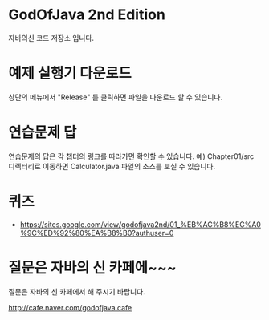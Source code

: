 # GodOfJava 2nd Edition
자바의신 코드 저장소 입니다.

# 예제 실행기 다운로드
상단의 메뉴에서 "Release" 를 클릭하면 파일을 다운로드 할 수 있습니다.

# 연습문제 답
연습문제의 답은 각 챕터의 링크를 따라가면 확인할 수 있습니다.
예) Chapter01/src 디렉터리로 이동하면 Calculator.java 파일의 소스를 보실 수 있습니다.

# 퀴즈
- https://sites.google.com/view/godofjava2nd/01_%EB%AC%B8%EC%A0%9C%ED%92%80%EA%B8%B0?authuser=0

# 질문은 자바의 신 카페에~~~
질문은 자바의 신 카페에서 해 주시기 바랍니다.

http://cafe.naver.com/godofjava.cafe